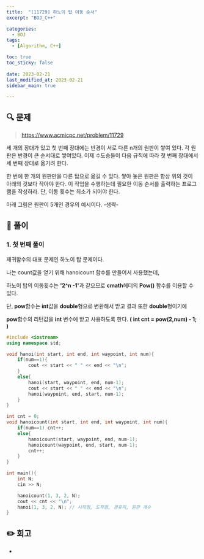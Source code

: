 ```yaml
---
title:  "[11729] 하노이 탑 이동 순서"
excerpt: "BOJ_C++"

categories:
  - BOJ
tags:
  - [Algorithm, C++]

toc: true
toc_sticky: false
 
date: 2023-02-21
last_modified_at: 2023-02-21
sidebar_main: true

---
```

<!--
문제 🔍
풀이 🎯 ⭕ ❌
주의할 점 🚨
짚고갈 점 ✏️
기타 🔥🌝🪐🔔
-->
## 🔍 문제
> <https://www.acmicpc.net/problem/11729>
<div class="notice" markdown="1">
세 개의 장대가 있고 첫 번째 장대에는 반경이 서로 다른 n개의 원판이 쌓여 있다. 각 원판은 반경이 큰 순서대로 쌓여있다. 이제 수도승들이 다음 규칙에 따라 첫 번째 장대에서 세 번째 장대로 옮기려 한다.

한 번에 한 개의 원판만을 다른 탑으로 옮길 수 있다.
쌓아 놓은 원판은 항상 위의 것이 아래의 것보다 작아야 한다.
이 작업을 수행하는데 필요한 이동 순서를 출력하는 프로그램을 작성하라. 단, 이동 횟수는 최소가 되어야 한다.

아래 그림은 원판이 5개인 경우의 예시이다.
-생략-
</div>

## 🎯 풀이
### 1. 첫 번째 풀이
재귀함수의 대표 문제인 하노이 탑 문제이다.

나는 count값을 얻기 위해 hanoicount 함수를 만들어서 사용했는데,

하노이 탑의 이동횟수는 <b>'2^n -1'</b>과 같으므로 <b>cmath</b>헤더의 <b>Pow()</b> 함수를 이용할 수 있다.

단, <b>pow</b>함수는 <b>int</b>값을 <b>double</b>형으로 변환해서 받고 결과 또한 <b>double</b>형이기에

<b>pow</b>함수의 리턴값을 <b>int</b> 변수에 받고 사용하도록 한다. <b>( int cnt = pow(2,num) - 1; )</b>


```cpp
#include <iostream>
using namespace std;

void hanoi(int start, int end, int waypoint, int num){
    if(num==1){
        cout << start << " " << end << "\n";
    }
    else{
        hanoi(start, waypoint, end, num-1);
        cout << start << " " << end << "\n";
        hanoi(waypoint, end, start, num-1);
    }
}

int cnt = 0;
void hanoicount(int start, int end, int waypoint, int num){
    if(num==1) cnt++;
    else{
        hanoicount(start, waypoint, end, num-1);
        hanoicount(waypoint, end, start, num-1);
        cnt++;
    }
}

int main(){
    int N;
    cin >> N;

    hanoicount(1, 3, 2, N);
    cout << cnt << "\n";
    hanoi(1, 3, 2, N); // 시작점, 도착점, 경유지, 원판 개수
}
```
## ✏️ 회고
-